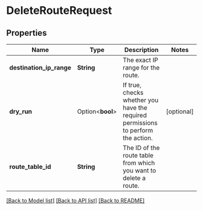 # DeleteRouteRequest

## Properties

Name | Type | Description | Notes
------------ | ------------- | ------------- | -------------
**destination_ip_range** | **String** | The exact IP range for the route. | 
**dry_run** | Option<**bool**> | If true, checks whether you have the required permissions to perform the action. | [optional]
**route_table_id** | **String** | The ID of the route table from which you want to delete a route. | 

[[Back to Model list]](../README.md#documentation-for-models) [[Back to API list]](../README.md#documentation-for-api-endpoints) [[Back to README]](../README.md)


